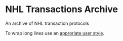 # NHL Transactions Archive

An archive of NHL transaction protocols

To wrap long lines use an [approriate user style](https://github.com/StylishThemes/GitHub-code-wrap).
